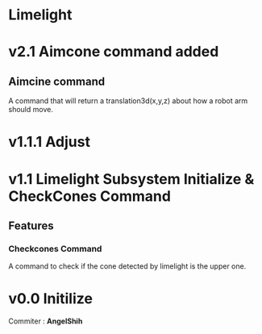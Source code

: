 # Limelight

# v2.1 Aimcone command added

## Aimcine command
A command that will return a translation3d(x,y,z) about how a robot arm should move.

# v1.1.1 Adjust

# v1.1 Limelight Subsystem Initialize & CheckCones Command 

## Features

### Checkcones Command

A command to check if the cone detected by limelight is the upper one.

# v0.0 Initilize

Commiter : **AngelShih**